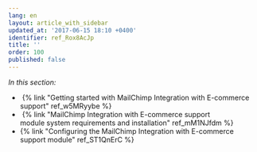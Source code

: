 ```yaml
---
lang: en
layout: article_with_sidebar
updated_at: '2017-06-15 18:10 +0400'
identifier: ref_Rox8AcJp
title: ''
order: 100
published: false
---
```


_In this section:_

*   {% link "Getting started with MailChimp Integration with E-commerce support" ref_w5MRyybe %}
*   {% link "MailChimp Integration with E-commerce support module system requirements and installation" ref_mM1NJfdm %}
*   {% link "Configuring the MailChimp Integration with E-commerce support module" ref_ST1QnErC %}